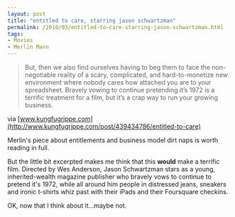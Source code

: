 ```yaml
---
layout: post
title: "entitled to care, starring jason schwartzman"
permalink: /2010/03/entitled-to-care-starring-jason-schwartzman.html
tags:
- Movies
- Merlin Mann
---
```


> But, then we also find ourselves having to beg them to face the non-negotiable reality of a scary, complicated, and hard-to-monetize new environment where nobody cares how attached you are to your spreadsheet. Bravely vowing to continue pretending it’s 1972 is a terrific treatment for a film, but it’s a crap way to run your growing business.

via [www.kungfugrippe.com](http://www.kungfugrippe.com/post/439434786/entitled-to-care)

Merlin's piece about entitlements and business model dirt naps is worth reading in full.

But the little bit excerpted makes me think that this **would** make a terrific film. Directed by Wes Anderson, Jason Schwartzman stars as a young, inherited-wealth magazine publisher who bravely vows to continue to pretend it's 1972, while all around him people in distressed jeans, sneakers and ironic t-shirts whiz past with their iPads and their Foursquare checkins.

OK, now that I think about it...maybe not.